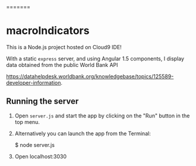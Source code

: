 
=======
# macroIndicators

This is a Node.js project hosted on Cloud9 IDE!

With a static `express` server, and using Angular 1.5 components, I display data obtained from the public World Bank API

https://datahelpdesk.worldbank.org/knowledgebase/topics/125589-developer-information.

## Running the server

1) Open `server.js` and start the app by clicking on the "Run" button in the top menu.

2) Alternatively you can launch the app from the Terminal:

    $ node server.js

3) Open localhost:3030





